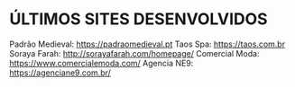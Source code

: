 # ÚLTIMOS SITES DESENVOLVIDOS
Padrão Medieval: https://padraomedieval.pt
Taos Spa: https://taos.com.br
Soraya Farah: http://sorayafarah.com/homepage/
Comercial Moda: https://www.comercialemoda.com/
Agencia NE9: https://agenciane9.com.br/
